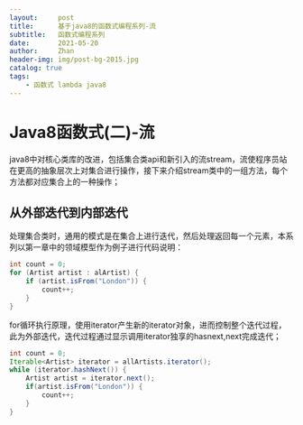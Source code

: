 ```yaml
---
layout:     post   				    							
title:      基于java8的函数式编程系列-流
subtitle:   函数式编程系列
date:       2021-05-20 											
author:     Zhan 												
header-img: img/post-bg-2015.jpg 								
catalog: true 													
tags:														
    - 函数式 lambda java8
---
```


# Java8函数式(二)-流

​	java8中对核心类库的改进，包括集合类api和新引入的流stream，流使程序员站在更高的抽象层次上对集合进行操作，接下来介绍stream类中的一组方法，每个方法都对应集合上的一种操作；

## 从外部迭代到内部迭代

​	处理集合类时，通用的模式是在集合上进行迭代，然后处理返回每一个元素，本系列以第一章中的领域模型作为例子进行代码说明：

```java
int count = 0;
for (Artist artist : alArtist) {
    if (artist.isFrom("London")) {
        count++;
    }
}
```

for循环执行原理，使用iterator产生新的iterator对象，进而控制整个迭代过程，此为外部迭代，迭代过程通过显示调用iterator独享的hasnext,next完成迭代；

```java
int count = 0;
Iterable<Artist> iterator = allArtists.iterator();
while (iterator.hashNext()) {
    Artist artist = iterator.next();
    if(artist.isFrom("London")) {
        count++;
    }
}
```
